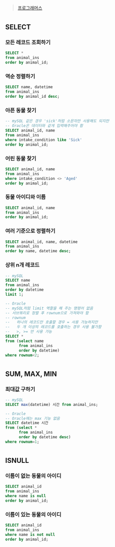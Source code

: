 > [프로그래머스](https://programmers.co.kr/learn/challenges)

#

## SELECT

### 모든 레코드 조회하기

```sql
SELECT * 
from animal_ins 
order by animal_id;
```

### 역순 정렬하기

```sql
SELECT name, datetime 
from animal_ins 
order by animal_id desc;
```

### 아픈 동물 찾기

```sql
-- mySQL 같은 경우 'sick'처럼 소문자만 사용해도 되지만
-- Oracle은 데이터와 같게 입력해주어야 함
SELECT animal_id, name 
from animal_ins 
where intake_condition like 'Sick' 
order by animal_id;
```

### 어린 동물 찾기

```sql
SELECT animal_id, name 
from animal_ins 
where intake_condition <> 'Aged' 
order by animal_id;
```

### 동물 아이디와 이름

```sql
SELECT animal_id, name 
from animal_ins 
order by animal_id;
```

### 여러 기준으로 정렬하기

```sql
SELECT animal_id, name, datetime
from animal_ins
order by name, datetime desc;
```

### 상위 n개 레코드

```sql
-- mySQL
SELECT name 
from animal_ins 
order by datetime 
limit 1;

-- Oracle
-- mySQL처럼 limit 역할을 해 주는 명령어 없음
-- 서브쿼리로 정렬 후 rownum으로 가져와야 함
-- rownum
--   하나의 레코드만 호출할 경우 = 사용 가능하지만
--   두 개 이상의 레코드를 호출하는 경우 사용 불가함
--   >, >= 만 사용 가능
SELECT *
from (select name 
      from animal_ins 
      order by datetime)
where rownum<2;
```

#

## SUM, MAX, MIN

### 최대값 구하기

```sql
-- mySQL
SELECT max(datetime) 시간 from animal_ins;

-- Oracle
-- Oracle에는 max 기능 없음
SELECT datetime 시간 
from (select * 
      from animal_ins 
      order by datetime desc) 
where rownum=1;
```

#



## ISNULL

### 이름이 없는 동물의 아이디

```sql
SELECT animal_id
from animal_ins
where name is null
order by animal_id;
```

### 이름이 있는 동물의 아이디

```sql
SELECT animal_id
from animal_ins
where name is not null
order by animal_id;
```

